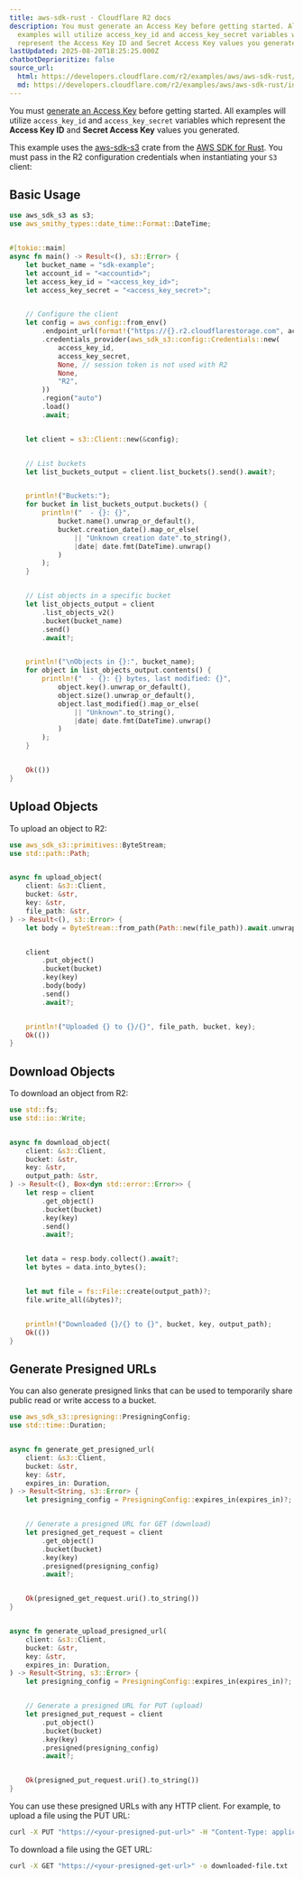 ```yaml
---
title: aws-sdk-rust · Cloudflare R2 docs
description: You must generate an Access Key before getting started. All
  examples will utilize access_key_id and access_key_secret variables which
  represent the Access Key ID and Secret Access Key values you generated.
lastUpdated: 2025-08-20T18:25:25.000Z
chatbotDeprioritize: false
source_url:
  html: https://developers.cloudflare.com/r2/examples/aws/aws-sdk-rust/
  md: https://developers.cloudflare.com/r2/examples/aws/aws-sdk-rust/index.md
---
```


You must [generate an Access Key](https://developers.cloudflare.com/r2/api/tokens/) before getting started. All examples will utilize `access_key_id` and `access_key_secret` variables which represent the **Access Key ID** and **Secret Access Key** values you generated.



This example uses the [aws-sdk-s3](https://crates.io/crates/aws-sdk-s3) crate from the [AWS SDK for Rust](https://github.com/awslabs/aws-sdk-rust). You must pass in the R2 configuration credentials when instantiating your `S3` client:

## Basic Usage

```rust
use aws_sdk_s3 as s3;
use aws_smithy_types::date_time::Format::DateTime;


#[tokio::main]
async fn main() -> Result<(), s3::Error> {
    let bucket_name = "sdk-example";
    let account_id = "<accountid>";
    let access_key_id = "<access_key_id>";
    let access_key_secret = "<access_key_secret>";


    // Configure the client
    let config = aws_config::from_env()
        .endpoint_url(format!("https://{}.r2.cloudflarestorage.com", account_id))
        .credentials_provider(aws_sdk_s3::config::Credentials::new(
            access_key_id,
            access_key_secret,
            None, // session token is not used with R2
            None,
            "R2",
        ))
        .region("auto")
        .load()
        .await;


    let client = s3::Client::new(&config);


    // List buckets
    let list_buckets_output = client.list_buckets().send().await?;


    println!("Buckets:");
    for bucket in list_buckets_output.buckets() {
        println!("  - {}: {}",
            bucket.name().unwrap_or_default(),
            bucket.creation_date().map_or_else(
                || "Unknown creation date".to_string(),
                |date| date.fmt(DateTime).unwrap()
            )
        );
    }


    // List objects in a specific bucket
    let list_objects_output = client
        .list_objects_v2()
        .bucket(bucket_name)
        .send()
        .await?;


    println!("\nObjects in {}:", bucket_name);
    for object in list_objects_output.contents() {
        println!("  - {}: {} bytes, last modified: {}",
            object.key().unwrap_or_default(),
            object.size().unwrap_or_default(),
            object.last_modified().map_or_else(
                || "Unknown".to_string(),
                |date| date.fmt(DateTime).unwrap()
            )
        );
    }


    Ok(())
}
```

## Upload Objects

To upload an object to R2:

```rust
use aws_sdk_s3::primitives::ByteStream;
use std::path::Path;


async fn upload_object(
    client: &s3::Client,
    bucket: &str,
    key: &str,
    file_path: &str,
) -> Result<(), s3::Error> {
    let body = ByteStream::from_path(Path::new(file_path)).await.unwrap();


    client
        .put_object()
        .bucket(bucket)
        .key(key)
        .body(body)
        .send()
        .await?;


    println!("Uploaded {} to {}/{}", file_path, bucket, key);
    Ok(())
}
```

## Download Objects

To download an object from R2:

```rust
use std::fs;
use std::io::Write;


async fn download_object(
    client: &s3::Client,
    bucket: &str,
    key: &str,
    output_path: &str,
) -> Result<(), Box<dyn std::error::Error>> {
    let resp = client
        .get_object()
        .bucket(bucket)
        .key(key)
        .send()
        .await?;


    let data = resp.body.collect().await?;
    let bytes = data.into_bytes();


    let mut file = fs::File::create(output_path)?;
    file.write_all(&bytes)?;


    println!("Downloaded {}/{} to {}", bucket, key, output_path);
    Ok(())
}
```

## Generate Presigned URLs

You can also generate presigned links that can be used to temporarily share public read or write access to a bucket.

```rust
use aws_sdk_s3::presigning::PresigningConfig;
use std::time::Duration;


async fn generate_get_presigned_url(
    client: &s3::Client,
    bucket: &str,
    key: &str,
    expires_in: Duration,
) -> Result<String, s3::Error> {
    let presigning_config = PresigningConfig::expires_in(expires_in)?;


    // Generate a presigned URL for GET (download)
    let presigned_get_request = client
        .get_object()
        .bucket(bucket)
        .key(key)
        .presigned(presigning_config)
        .await?;


    Ok(presigned_get_request.uri().to_string())
}


async fn generate_upload_presigned_url(
    client: &s3::Client,
    bucket: &str,
    key: &str,
    expires_in: Duration,
) -> Result<String, s3::Error> {
    let presigning_config = PresigningConfig::expires_in(expires_in)?;


    // Generate a presigned URL for PUT (upload)
    let presigned_put_request = client
        .put_object()
        .bucket(bucket)
        .key(key)
        .presigned(presigning_config)
        .await?;


    Ok(presigned_put_request.uri().to_string())
}
```

You can use these presigned URLs with any HTTP client. For example, to upload a file using the PUT URL:

```bash
curl -X PUT "https://<your-presigned-put-url>" -H "Content-Type: application/octet-stream" --data-binary "@local-file.txt"
```

To download a file using the GET URL:

```bash
curl -X GET "https://<your-presigned-get-url>" -o downloaded-file.txt
```
